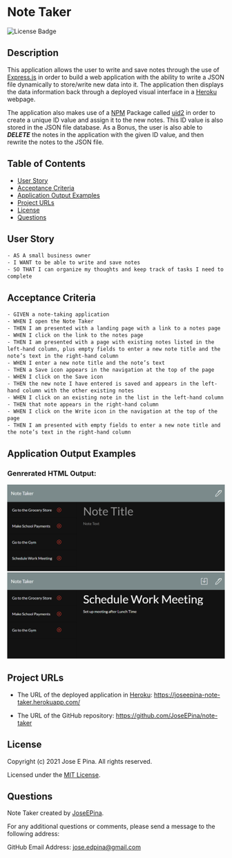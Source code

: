 # Note Taker

![License Badge](./assets/images/badge.svg)

## Description

This application allows the user to write and save notes through the use of [Express.js](https://expressjs.com/) in order to build a web application with the ability to write a JSON file dynamically to store/write new data into it. The application then displays the data information back through a deployed visual interface in a [Heroku](https://www.heroku.com) webpage.

The application also makes use of a [NPM](https://www.npmjs.com/) Package called [uid2](https://www.npmjs.com/package/uid2) in order to create a unique ID value and assign it to the new notes. This ID value is also stored in the JSON file database. As a Bonus, the user is also able to **_DELETE_** the notes in the application with the given ID value, and then rewrite the notes to the JSON file.

## Table of Contents

-  [User Story](#user-story)
-  [Acceptance Criteria](#acceptance-criteria)
-  [Application Output Examples](#application-output-examples)
-  [Project URLs](#project-urls)
-  [License](#license)
-  [Questions](#questions)

## User Story

```
- AS A small business owner
- I WANT to be able to write and save notes
- SO THAT I can organize my thoughts and keep track of tasks I need to complete
```

## Acceptance Criteria

```
- GIVEN a note-taking application
- WHEN I open the Note Taker
- THEN I am presented with a landing page with a link to a notes page
- WHEN I click on the link to the notes page
- THEN I am presented with a page with existing notes listed in the left-hand column, plus empty fields to enter a new note title and the note’s text in the right-hand column
- WHEN I enter a new note title and the note’s text
- THEN a Save icon appears in the navigation at the top of the page
- WHEN I click on the Save icon
- THEN the new note I have entered is saved and appears in the left-hand column with the other existing notes
- WHEN I click on an existing note in the list in the left-hand column
- THEN that note appears in the right-hand column
- WHEN I click on the Write icon in the navigation at the top of the page
- THEN I am presented with empty fields to enter a new note title and the note’s text in the right-hand column
```

## Application Output Examples

### Genrerated HTML Output:

![Example-01](./assets/demo-01.png)
![Example-02](./assets/demo-02.png)

## Project URLs

-  The URL of the deployed application in [Heroku](https://www.heroku.com):
   https://joseepina-note-taker.herokuapp.com/

-  The URL of the GitHub repository:
   https://github.com/JoseEPina/note-taker

## License

Copyright (c) 2021 Jose E Pina. All rights reserved.

Licensed under the [MIT License](https://choosealicense.com/licenses/mit).

## Questions

Note Taker created by [JoseEPina](https://github.com/JoseEPina).

For any additional questions or comments, please send a message to the following address:

GitHub Email Address: <jose.edpina@gmail.com>
